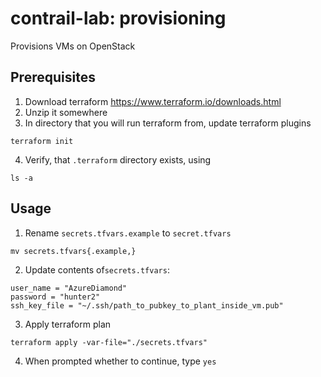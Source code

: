 # contrail-lab: provisioning

Provisions VMs on OpenStack

## Prerequisites

1. Download terraform https://www.terraform.io/downloads.html
2. Unzip it somewhere
3. In directory that you will run terraform from, update terraform plugins
```
terraform init
```
4. Verify, that `.terraform` directory exists, using
```
ls -a
```

## Usage

1. Rename `secrets.tfvars.example` to `secret.tfvars`
```
mv secrets.tfvars{.example,}
```

2. Update contents of`secrets.tfvars`:
```
user_name = "AzureDiamond"
password = "hunter2"
ssh_key_file = "~/.ssh/path_to_pubkey_to_plant_inside_vm.pub"
```

3. Apply terraform plan
```
terraform apply -var-file="./secrets.tfvars"
```

4. When prompted whether to continue, type `yes`

